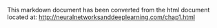 

This markdown document has been converted from the html document located at:
http://neuralnetworksanddeeplearning.com/chap1.html
